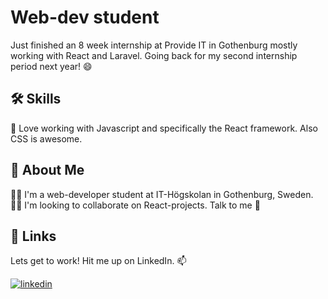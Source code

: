 
# Web-dev student 

Just finished an 8 week internship at Provide IT in Gothenburg mostly working
with React and Laravel.
Going back for my second internship period next year! 😄


## 🛠 Skills
🧠 Love working with Javascript and 
specifically the React framework. Also CSS is awesome.


## 🚀 About Me
👩‍💻 I'm a web-developer student at IT-Högskolan in Gothenburg, Sweden.
👯‍♀️ I'm looking to collaborate on React-projects. Talk to me 💬


## 🔗 Links
Lets get to work! Hit me up on LinkedIn. 📫

[![linkedin](https://img.shields.io/badge/linkedin-0A66C2?style=for-the-badge&logo=linkedin&logoColor=white)](https://www.linkedin.com/in/ludwig-n%C3%B6jd-019029197/)

